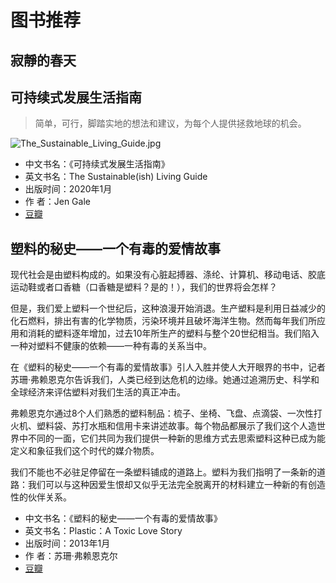 # 图书推荐

## 寂靜的春天


## 可持续式发展生活指南

> 简单，可行，脚踏实地的想法和建议，为每个人提供拯救地球的机会。

![The_Sustainable_Living_Guide.jpg](https://images.gitee.com/uploads/images/2020/1105/015333_754163ff_1998139.jpeg "The_Sustainable_Living_Guide.jpg")

- 中文书名：《可持续式发展生活指南》
- 英文书名：The Sustainable(ish) Living Guide
- 出版时间：2020年1月
- 作 者：Jen Gale
- [豆瓣](https://site.douban.com/110577/widget/notes/307426/note/760617610/)


## 塑料的秘史——一个有毒的爱情故事

现代社会是由塑料构成的。如果没有心脏起搏器、涤纶、计算机、移动电话、胶底运动鞋或者口香糖（口香糖是塑料？是的！），我们的世界将会怎样？

但是，我们爱上塑料一个世纪后，这种浪漫开始消退。生产塑料是利用日益减少的化石燃料，排出有害的化学物质，污染环境并且破坏海洋生物。然而每年我们所应用和消耗的塑料逐年增加，过去10年所生产的塑料与整个20世纪相当。我们陷入一种对塑料不健康的依赖——一种有毒的关系当中。

在《塑料的秘史——一个有毒的爱情故事》引人入胜并使人大开眼界的书中，记者苏珊·弗赖恩克尔告诉我们，人类已经到达危机的边缘。她通过追溯历史、科学和全球经济来评估塑料对我们生活的真正冲击。

弗赖恩克尔通过8个人们熟悉的塑料制品：梳子、坐椅、飞盘、点滴袋、一次性打火机、塑料袋、苏打水瓶和信用卡来讲述故事。每个物品都展示了我们这个人造世界中不同的一面，它们共同为我们提供一种新的思维方式去思索塑料这种已成为能定义和象征我们这个时代的媒介物质。

我们不能也不必驻足停留在一条塑料铺成的道路上。塑料为我们指明了一条新的道路：我们可以与这种因爱生恨却又似乎无法完全脱离开的材料建立一种新的有创造性的伙伴关系。

- 中文书名：《塑料的秘史——一个有毒的爱情故事》
- 英文书名：Plastic：A Toxic Love Story
- 出版时间：2013年1月
- 作 者：苏珊·弗赖恩克尔
- [豆瓣](https://book.douban.com/subject/21818172/)